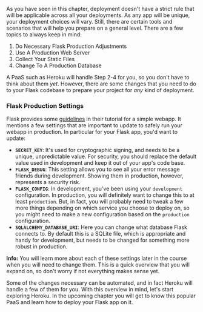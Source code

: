 As you have seen in this chapter, deployment doesn't have a strict rule that will be applicable across all your deployments. As any app will be unique, your deployment choices will vary. Still, there are certain tools and scenarios that will help you prepare on a general level. There are a few topics to always keep in mind:

1. Do Necessary Flask Production Adjustments
2. Use A Production Web Server
3. Collect Your Static Files
4. Change To A Production Database

[//]: # (You will deal with these tasks later in the chapter on IaaS deployment.)

A PaaS such as Heroku will handle Step 2-4 for you, so you don't have to think about them _yet_. However, there are some changes that you need to do to your Flask codebase to prepare your project for _any_ kind of deployment.

### Flask Production Settings

Flask provides some <a href="https://flask.palletsprojects.com/en/1.1.x/tutorial/deploy/#deploy-to-production" target="_blank">guidelines</a> in their tutorial for a simple webapp. It mentions a few settings that are important to update to safely run your webapp in production. In particular for your Flask app, you'd want to update:

- **`SECRET_KEY`**: It's used for cryptographic signing, and needs to be a unique, unpredictable value. For security, you should replace the default value used in development and keep it out of your app's code base.
- **`FLASK_DEBUG`**: This setting allows you to see all your error message friends during development. Showing them in production, however, represents a security risk.
- **`FLASK_CONFIG`**: In development, you've been using your `development` configuration. In production, you will definitely want to change this to at least `production`. But, in fact, you will probably need to tweak a few more things depending on which service you choose to deploy on, so you might need to make a new configuration based on the `production` configuration.
- **`SQLALCHEMY_DATABASE_URI`**: Here you can change what database Flask connects to. By default this is a SQLite file, which is appropriate and handy for development, but needs to be changed for something more robust in production.

<div class='alert alert-info' role='alert'>
    <strong>Info:</strong> You will learn more about each of these settings later in the course when you will need to change them. This is a quick overview that you will expand on, so don't worry if not everything makes sense yet.
</div>

Some of the changes necessary can be automated, and in fact Heroku will handle a few of them for you. With this overview in mind, let's start exploring Heroku. In the upcoming chapter you will get to know this popular PaaS and learn how to deploy your Flask app on it.
